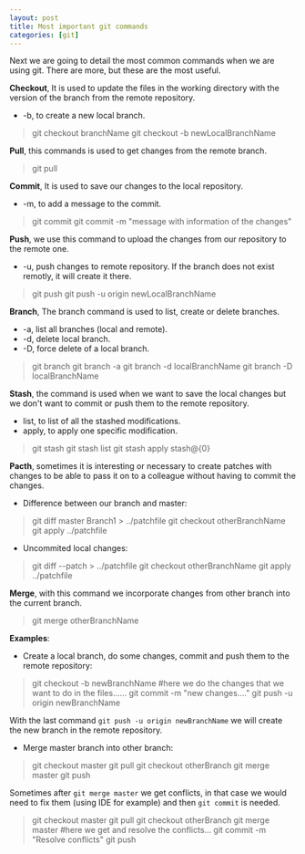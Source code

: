 ```yaml
---
layout: post
title: Most important git commands
categories: [git]
---
```

Next we are going to detail the most common commands when we are using git. There are more, but these are the most useful.

**Checkout**, It is used to update the files in the working directory with the version of the branch from the remote repository.
* -b, to create a new local branch.

> git checkout branchName
> git checkout -b newLocalBranchName

**Pull**, this commands is used to get changes from the remote branch.

> git pull

**Commit**, It is used to save our changes to the local repository.
* -m, to add a message to the commit.

> git commit
> git commit -m "message with information of the changes"

**Push**, we use this command to upload the changes from our repository to the remote one.
* -u, push changes to remote repository. If the branch does not exist remotly, it will create it there.

> git push
> git push -u origin newLocalBranchName

**Branch**, The branch command is used to list, create or delete branches.
* -a, list all branches (local and remote).
* -d, delete local branch.
* -D, force delete of a local branch.

> git branch
> git branch -a
> git branch -d localBranchName
> git branch -D localBranchName

**Stash**, the command is used when we want to save the local changes but we don't want to commit or push them to the remote repository.
* list, to list of all the stashed modifications.
* apply, to apply one specific modification.

> git stash
> git stash list
> git stash apply stash@{0}

**Pacth**, sometimes it is interesting or necessary to create patches with changes to be able to pass it on to a colleague without having to commit the changes.
* Difference between our branch and master:


> git diff master Branch1 > ../patchfile
> git checkout otherBranchName    
> git apply ../patchfile

* Uncommited local changes:

> git diff --patch > ../patchfile
> git checkout otherBranchName
> git apply ../patchfile

**Merge**, with this command we incorporate changes from other branch into the current branch. 

> git merge otherBranchName


**Examples**:

* Create a local branch, do some changes, commit and push them to the remote repository:

> git checkout -b newBranchName #here we do the changes that we want to do in the files......
> git commit -m "new changes...."
> git push -u origin newBranchName

With the last command  `git push -u origin newBranchName`  we will create the new branch in the remote repository.

* Merge master branch into other branch:

> git checkout master
> git pull
> git checkout otherBranch
> git merge master
> git push

Sometimes after  `git merge master`  we get conflicts, in that case we would need to fix them (using IDE for example) and then  `git commit`  is needed. 

> git checkout master
> git pull
> git checkout otherBranch
> git merge master #here we get and resolve the conflicts...
> git commit -m "Resolve conflicts"
> git push





